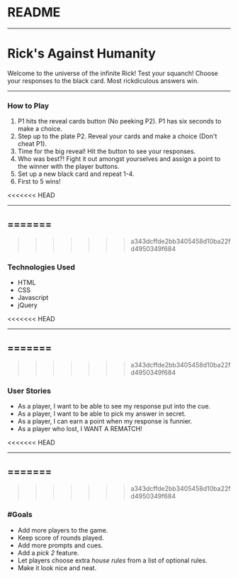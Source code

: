 # README

---
# Rick's Against Humanity
Welcome to the universe of the infinite Rick! Test your squanch! Choose your responses to the black card. Most rickdiculous answers win.

---

### How to Play

1. P1 hits the reveal cards button (No peeking P2). P1 has six seconds to make a choice.
2. Step up to the plate P2. Reveal your cards and make a choice (Don't cheat P1).
3. Time for the big reveal! Hit the button to see your responses.
4. Who was best?! Fight it out amongst yourselves and assign a point to the winner with the player buttons.
5. Set up a new black card and repeat 1-4.
6. First to 5 wins!

<<<<<<< HEAD

---

=======
 ---
>>>>>>> a343dcffde2bb3405458d10ba22fd4950349f684

### Technologies Used

- HTML
- CSS
- Javascript
- jQuery

<<<<<<< HEAD

---

=======
---
>>>>>>> a343dcffde2bb3405458d10ba22fd4950349f684

### User Stories

- As a player, I want to be able to see my response put into the cue.
- As a player, I want to be able to pick my answer in secret.
- As a player, I can earn a point when my response is funnier.
- As a player who lost, I WANT A REMATCH!

<<<<<<< HEAD

---

=======
---
>>>>>>> a343dcffde2bb3405458d10ba22fd4950349f684

### #Goals
- Add more players to the game.
- Keep score of rounds played.
- Add more prompts and cues.
- Add a *pick 2* feature.
- Let players choose extra *house rules* from a list of optional rules.
- Make it look nice and neat.
